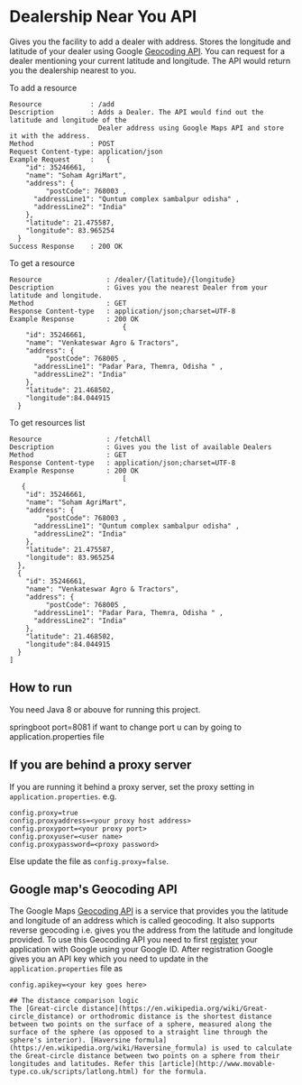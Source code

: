 # Dealership Near You API
Gives you the facility to add a dealer with address. Stores the longitude and latitude of your dealer using Google [Geocoding API](https://developers.google.com/maps/documentation/geocoding/intro). You can request for a dealer mentioning your current latitude and longitude. The API would return you the dealership nearest to you.

To add a resource
```
Resource			: /add
Description			: Adds a Dealer. The API would find out the latitude and longitude of the 
					  Dealer address using Google Maps API and store it with the address.
Method				: POST
Request Content-type: application/json
Example Request		:	{
    "id": 35246661,
    "name": "Soham AgriMart",
    "address": {
    	 "postCode": 768003 ,
      "addressLine1": "Quntum complex sambalpur odisha" ,
      "addressLine2": "India"
    },
    "latitude": 21.475587,
    "longitude": 83.965254
  }
Success Response	: 200 OK
```

To get a resource
```
Resource				: /dealer/{latitude}/{longitude}
Description				: Gives you the nearest Dealer from your latitude and longitude.
Method					: GET
Response Content-type	: application/json;charset=UTF-8
Example Response		: 200 OK	
							{
    "id": 35246661,
    "name": "Venkateswar Agro & Tractors",
    "address": {
    	 "postCode": 768005 ,
      "addressLine1": "Padar Para, Themra, Odisha " ,
      "addressLine2": "India"
    },
    "latitude": 21.468502,
    "longitude":84.044915
  }
```

To get resources list
```
Resource				: /fetchAll
Description				: Gives you the list of available Dealers
Method					: GET
Response Content-type	: application/json;charset=UTF-8
Example Response		: 200 OK	
							[
   {
    "id": 35246661,
    "name": "Soham AgriMart",
    "address": {
    	 "postCode": 768003 ,
      "addressLine1": "Quntum complex sambalpur odisha" ,
      "addressLine2": "India"
    },
    "latitude": 21.475587,
    "longitude": 83.965254
  },
  {
    "id": 35246661,
    "name": "Venkateswar Agro & Tractors",
    "address": {
    	 "postCode": 768005 ,
      "addressLine1": "Padar Para, Themra, Odisha " ,
      "addressLine2": "India"
    },
    "latitude": 21.468502,
    "longitude":84.044915
  }
]  
```


## How to run
You need Java 8 or abouve for running this project.

springboot port=8081
if want to change port u can by going to application.properties file

## If you are behind a proxy server
If you are running it behind a proxy server, set the proxy setting in `application.properties`. e.g.
```
config.proxy=true
config.proxyaddress=<your proxy host address>
config.proxyport=<your proxy port>
config.proxyuser=<user name>
config.proxypassword=<proxy password>
```

Else update the file as `config.proxy=false`.

## Google map's Geocoding API
The Google Maps [Geocoding API](https://developers.google.com/maps/documentation/geocoding/start) is a service that provides you the latitude and longitude of an address which is called  geocoding. It also supports reverse geocoding i.e. gives you the address from the latitude and longitude provided. To use this Geocoding API you need to first [register](https://developers.google.com/maps/documentation/geocoding/get-api-key) your application with Google using your Google ID. After registration Google gives you an API key which you need to update in the `application.properties` file as
```
config.apikey=<your key goes here>

## The distance comparison logic
The [Great-circle distance](https://en.wikipedia.org/wiki/Great-circle_distance) or orthodromic distance is the shortest distance between two points on the surface of a sphere, measured along the surface of the sphere (as opposed to a straight line through the sphere's interior). [Haversine formula](https://en.wikipedia.org/wiki/Haversine_formula) is used to calculate the Great-circle distance between two points on a sphere from their longitudes and latitudes. Refer this [article](http://www.movable-type.co.uk/scripts/latlong.html) for the formula.